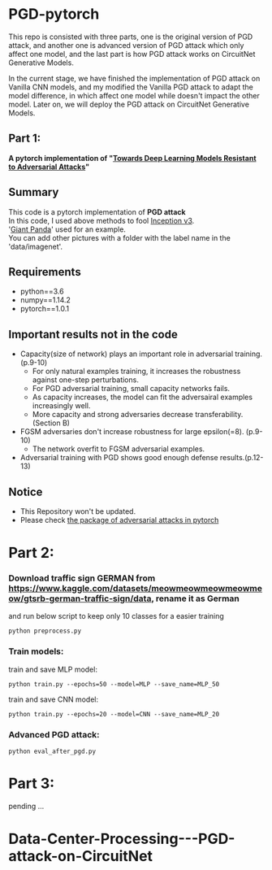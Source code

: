 # PGD-pytorch
This repo is consisted with three parts, one is the original version of PGD attack, and another one is advanced version of PGD attack which only affect one model, and the last part is how PGD attack works on CircuitNet Generative Models. 

In the current stage, we have finished the implementation of PGD attack on Vanilla CNN models, and my modified the Vanilla PGD attack to adapt the model difference, in which affect one model while doesn't impact the other model. Later on, we will deploy the PGD attack on CircuitNet Generative Models. 


## Part 1:

**A pytorch implementation of "[Towards Deep Learning Models Resistant to Adversarial Attacks](https://arxiv.org/abs/1706.06083)"**

## Summary
This code is a pytorch implementation of **PGD attack**   
In this code, I used above methods to fool [Inception v3](https://arxiv.org/abs/1512.00567).   
'[Giant Panda](http://www.image-net.org/)' used for an example.   
You can add other pictures with a folder with the label name in the 'data/imagenet'.    

## Requirements
* python==3.6   
* numpy==1.14.2   
* pytorch==1.0.1   

## Important results not in the code
- Capacity(size of network) plays an important role in adversarial training. (p.9-10)
	- For only natural examples training, it increases the robustness against one-step perturbations.
	- For PGD adversarial training, small capacity networks fails.
	- As capacity increases, the model can fit the adversairal examples increasingly well.
	- More capacity and strong adversaries decrease transferability. (Section B)
- FGSM adversaries don't increase robustness for large epsilon(=8). (p.9-10)
	- The network overfit to FGSM adversarial examples.
- Adversarial training with PGD shows good enough defense results.(p.12-13)

## Notice
- This Repository won't be updated.
- Please check [the package of adversarial attacks in pytorch](https://github.com/Harry24k/adversairal-attacks-pytorch)



# Part 2:
### Download traffic sign GERMAN from https://www.kaggle.com/datasets/meowmeowmeowmeowmeow/gtsrb-german-traffic-sign/data, rename it as German

and run below script to keep only 10 classes for a easier training
```
python preprocess.py
```
### Train models:
train and save MLP model:
```
python train.py --epochs=50 --model=MLP --save_name=MLP_50
```

train and save CNN model:
```
python train.py --epochs=20 --model=CNN --save_name=MLP_20
```

### Advanced PGD attack:
```
python eval_after_pgd.py
```


# Part 3:
pending ...
# Data-Center-Processing---PGD-attack-on-CircuitNet
